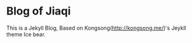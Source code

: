 # Blog of Jiaqi

This is a Jekyll Blog, Based on Kongsong(http://kongsong.me/)'s Jeykll theme Ice bear.

